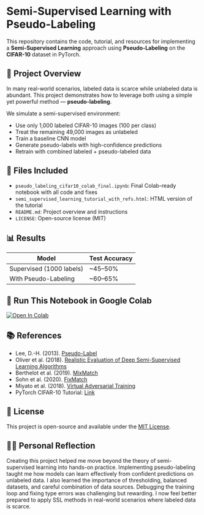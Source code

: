 # Semi-Supervised Learning with Pseudo-Labeling

This repository contains the code, tutorial, and resources for implementing a **Semi-Supervised Learning** approach using **Pseudo-Labeling** on the **CIFAR-10** dataset in PyTorch.

## 📌 Project Overview

In many real-world scenarios, labeled data is scarce while unlabeled data is abundant. This project demonstrates how to leverage both using a simple yet powerful method — **pseudo-labeling**.

We simulate a semi-supervised environment:
- Use only 1,000 labeled CIFAR-10 images (100 per class)
- Treat the remaining 49,000 images as unlabeled
- Train a baseline CNN model
- Generate pseudo-labels with high-confidence predictions
- Retrain with combined labeled + pseudo-labeled data

## 📂 Files Included

- `pseudo_labeling_cifar10_colab_final.ipynb`: Final Colab-ready notebook with all code and fixes
- `semi_supervised_learning_tutorial_with_refs.html`: HTML version of the tutorial
- `README.md`: Project overview and instructions
- `LICENSE`: Open-source license (MIT)

## 📊 Results

| Model                  | Test Accuracy |
|------------------------|----------------|
| Supervised (1000 labels) | ~45–50%        |
| With Pseudo-Labeling     | ~60–65%        |

## 🚀 Run This Notebook in Google Colab

[![Open In Colab](https://colab.research.google.com/assets/colab-badge.svg)](https://colab.research.google.com/github/BalajiReddyCD/ssl-pseudo-labeling/blob/main/pseudo_labeling_cifar10.ipynb)

## 📚 References

- Lee, D.-H. (2013). [Pseudo-Label](https://deeplearning.stanford.edu/seminar/2013_lectures/0320_pseudo_labels.pdf)
- Oliver et al. (2018). [Realistic Evaluation of Deep Semi-Supervised Learning Algorithms](https://arxiv.org/abs/1804.09170)
- Berthelot et al. (2019). [MixMatch](https://arxiv.org/abs/1905.02249)
- Sohn et al. (2020). [FixMatch](https://arxiv.org/abs/2001.07685)
- Miyato et al. (2018). [Virtual Adversarial Training](https://arxiv.org/abs/1704.03976)
- PyTorch CIFAR-10 Tutorial: [Link](https://pytorch.org/tutorials/beginner/blitz/cifar10_tutorial.html)

## 📄 License

This project is open-source and available under the [MIT License](LICENSE).

## 🙋‍♂️ Personal Reflection

Creating this project helped me move beyond the theory of semi-supervised learning into hands-on practice.
Implementing pseudo-labeling taught me how models can learn effectively from confident predictions on unlabeled data.
I also learned the importance of thresholding, balanced datasets, and careful combination of data sources.
Debugging the training loop and fixing type errors was challenging but rewarding. I now feel better prepared
to apply SSL methods in real-world scenarios where labeled data is scarce.
